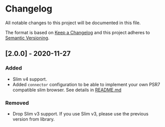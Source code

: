 # Changelog
All notable changes to this project will be documented in this file.

The format is based on [Keep a Changelog](http://keepachangelog.com/en/1.0.0/)
and this project adheres to [Semantic Versioning](http://semver.org/spec/v2.0.0.html).

## [2.0.0] - 2020-11-27
### Added
- Slim v4 support.
- Added `connector` configuration to be able to implement your own PSR7 compatible slim browser. See details in [README.md](README.md)
### Removed
- Drop Slim v3 support. If you use Slim v3, please use the previous version from library.

